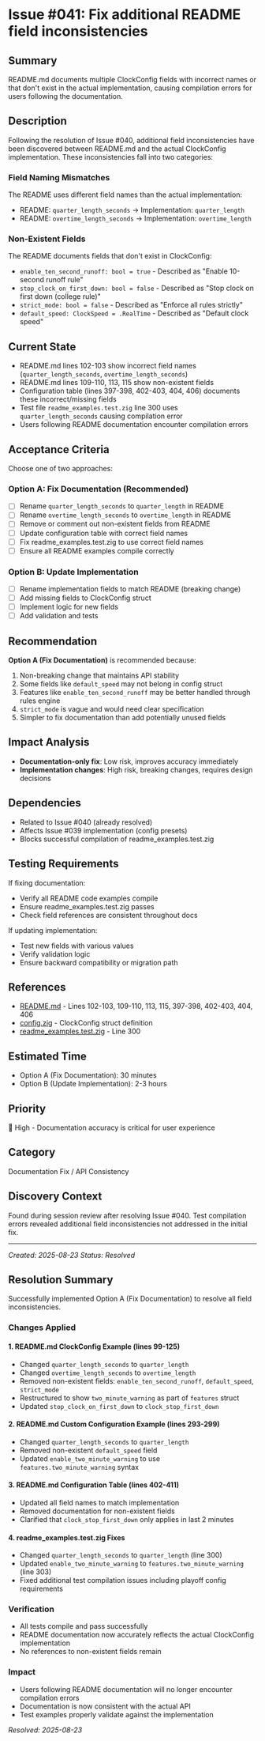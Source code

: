# Issue #041: Fix additional README field inconsistencies

## Summary
README.md documents multiple ClockConfig fields with incorrect names or that don't exist in the actual implementation, causing compilation errors for users following the documentation.

## Description
Following the resolution of Issue #040, additional field inconsistencies have been discovered between README.md and the actual ClockConfig implementation. These inconsistencies fall into two categories:

### Field Naming Mismatches
The README uses different field names than the actual implementation:
- README: `quarter_length_seconds` → Implementation: `quarter_length`
- README: `overtime_length_seconds` → Implementation: `overtime_length`

### Non-Existent Fields
The README documents fields that don't exist in ClockConfig:
- `enable_ten_second_runoff: bool = true` - Described as "Enable 10-second runoff rule"
- `stop_clock_on_first_down: bool = false` - Described as "Stop clock on first down (college rule)"
- `strict_mode: bool = false` - Described as "Enforce all rules strictly"
- `default_speed: ClockSpeed = .RealTime` - Described as "Default clock speed"

## Current State
- README.md lines 102-103 show incorrect field names (`quarter_length_seconds`, `overtime_length_seconds`)
- README.md lines 109-110, 113, 115 show non-existent fields
- Configuration table (lines 397-398, 402-403, 404, 406) documents these incorrect/missing fields
- Test file `readme_examples.test.zig` line 300 uses `quarter_length_seconds` causing compilation error
- Users following README documentation encounter compilation errors

## Acceptance Criteria
Choose one of two approaches:

### Option A: Fix Documentation (Recommended)
- [ ] Rename `quarter_length_seconds` to `quarter_length` in README
- [ ] Rename `overtime_length_seconds` to `overtime_length` in README
- [ ] Remove or comment out non-existent fields from README
- [ ] Update configuration table with correct field names
- [ ] Fix readme_examples.test.zig to use correct field names
- [ ] Ensure all README examples compile correctly

### Option B: Update Implementation
- [ ] Rename implementation fields to match README (breaking change)
- [ ] Add missing fields to ClockConfig struct
- [ ] Implement logic for new fields
- [ ] Add validation and tests

## Recommendation
**Option A (Fix Documentation)** is recommended because:
1. Non-breaking change that maintains API stability
2. Some fields like `default_speed` may not belong in config struct
3. Features like `enable_ten_second_runoff` may be better handled through rules engine
4. `strict_mode` is vague and would need clear specification
5. Simpler to fix documentation than add potentially unused fields

## Impact Analysis
- **Documentation-only fix**: Low risk, improves accuracy immediately
- **Implementation changes**: High risk, breaking changes, requires design decisions

## Dependencies
- Related to Issue #040 (already resolved)
- Affects Issue #039 implementation (config presets)
- Blocks successful compilation of readme_examples.test.zig

## Testing Requirements
If fixing documentation:
- Verify all README code examples compile
- Ensure readme_examples.test.zig passes
- Check field references are consistent throughout docs

If updating implementation:
- Test new fields with various values
- Verify validation logic
- Ensure backward compatibility or migration path

## References
- [README.md](/home/fisty/code/zig-nfl-clock/README.md) - Lines 102-103, 109-110, 113, 115, 397-398, 402-403, 404, 406
- [config.zig](/home/fisty/code/zig-nfl-clock/lib/game_clock/utils/config/config.zig) - ClockConfig struct definition
- [readme_examples.test.zig](/home/fisty/code/zig-nfl-clock/lib/game_clock/readme_examples.test.zig) - Line 300

## Estimated Time
- Option A (Fix Documentation): 30 minutes
- Option B (Update Implementation): 2-3 hours

## Priority
🔴 High - Documentation accuracy is critical for user experience

## Category
Documentation Fix / API Consistency

## Discovery Context
Found during session review after resolving Issue #040. Test compilation errors revealed additional field inconsistencies not addressed in the initial fix.

---
*Created: 2025-08-23*
*Status: Resolved*

## Resolution Summary

Successfully implemented Option A (Fix Documentation) to resolve all field inconsistencies.

### Changes Applied

#### 1. README.md ClockConfig Example (lines 99-125)
- Changed `quarter_length_seconds` to `quarter_length`
- Changed `overtime_length_seconds` to `overtime_length`
- Removed non-existent fields: `enable_ten_second_runoff`, `default_speed`, `strict_mode`
- Restructured to show `two_minute_warning` as part of `features` struct
- Updated `stop_clock_on_first_down` to `clock_stop_first_down`

#### 2. README.md Custom Configuration Example (lines 293-299)
- Changed `quarter_length_seconds` to `quarter_length`
- Removed non-existent `default_speed` field
- Updated `enable_two_minute_warning` to use `features.two_minute_warning` syntax

#### 3. README.md Configuration Table (lines 402-411)
- Updated all field names to match implementation
- Removed documentation for non-existent fields
- Clarified that `clock_stop_first_down` only applies in last 2 minutes

#### 4. readme_examples.test.zig Fixes
- Changed `quarter_length_seconds` to `quarter_length` (line 300)
- Updated `enable_two_minute_warning` to `features.two_minute_warning` (line 303)
- Fixed additional test compilation issues including playoff config requirements

### Verification
- All tests compile and pass successfully
- README documentation now accurately reflects the actual ClockConfig implementation
- No references to non-existent fields remain

### Impact
- Users following README documentation will no longer encounter compilation errors
- Documentation is now consistent with the actual API
- Test examples properly validate against the implementation

*Resolved: 2025-08-23*